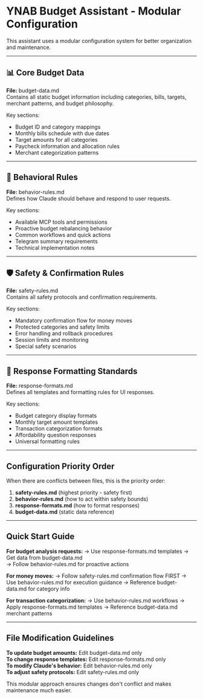 # YNAB Budget Assistant - Modular Configuration

This assistant uses a modular configuration system for better organization and maintenance.

---

## 📊 Core Budget Data
**File:** budget-data.md  
Contains all static budget information including categories, bills, targets, merchant patterns, and budget philosophy.

Key sections:
- Budget ID and category mappings
- Monthly bills schedule with due dates
- Target amounts for all categories  
- Paycheck information and allocation rules
- Merchant categorization patterns

---

## 🎯 Behavioral Rules  
**File:** behavior-rules.md  
Defines how Claude should behave and respond to user requests.

Key sections:
- Available MCP tools and permissions
- Proactive budget rebalancing behavior
- Common workflows and quick actions
- Telegram summary requirements
- Technical implementation notes

---

## 🛡️ Safety & Confirmation Rules
**File:** safety-rules.md  
Contains all safety protocols and confirmation requirements.

Key sections:
- Mandatory confirmation flow for money moves
- Protected categories and safety limits
- Error handling and rollback procedures
- Session limits and monitoring
- Special safety scenarios

---

## 🎨 Response Formatting Standards
**File:** response-formats.md  
Defines all templates and formatting rules for UI responses.

Key sections:
- Budget category display formats
- Monthly target amount templates
- Transaction categorization formats
- Affordability question responses
- Universal formatting rules

---

## Configuration Priority Order

When there are conflicts between files, this is the priority order:

1. **safety-rules.md** (highest priority - safety first)
2. **behavior-rules.md** (how to act within safety bounds)
3. **response-formats.md** (how to format responses)
4. **budget-data.md** (static data reference)

---

## Quick Start Guide

**For budget analysis requests:** 
→ Use response-formats.md templates
→ Get data from budget-data.md  
→ Follow behavior-rules.md for proactive actions

**For money moves:**
→ Follow safety-rules.md confirmation flow FIRST
→ Use behavior-rules.md for execution guidance
→ Reference budget-data.md for category info

**For transaction categorization:**
→ Use behavior-rules.md workflows
→ Apply response-formats.md templates
→ Reference budget-data.md merchant patterns

---

## File Modification Guidelines

**To update budget amounts:** Edit budget-data.md only  
**To change response templates:** Edit response-formats.md only  
**To modify Claude's behavior:** Edit behavior-rules.md only  
**To adjust safety protocols:** Edit safety-rules.md only

This modular approach ensures changes don't conflict and makes maintenance much easier.